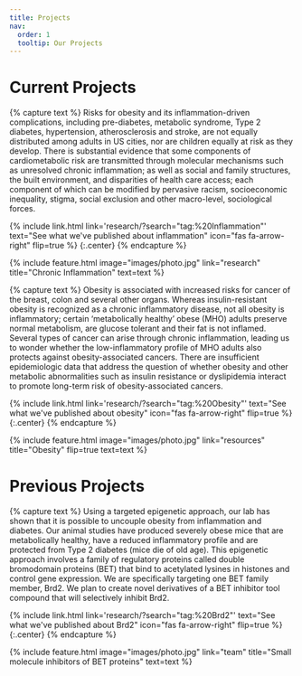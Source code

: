 ```yaml
---
title: Projects
nav:
  order: 1
  tooltip: Our Projects
---
```


# Current Projects

{% capture text %}
Risks for obesity and its inflammation-driven complications, including pre-diabetes, metabolic syndrome, Type 2 diabetes, hypertension, atherosclerosis and stroke, are not equally distributed among adults in US cities, nor are children equally at risk as they develop. There is substantial evidence that some components of cardiometabolic risk are transmitted through molecular mechanisms such as unresolved chronic inflammation; as well as social and family structures, the built environment, and disparities of health care access; each component of which can be modified by pervasive racism, socioeconomic inequality, stigma, social exclusion and other macro-level, sociological forces.

{%
  include link.html
  link='research/?search="tag:%20Inflammation"'
  text="See what we've published about inflammation"
  icon="fas fa-arrow-right"
  flip=true
%}
{:.center}
{% endcapture %}

{%
  include feature.html
  image="images/photo.jpg"
  link="research"
  title="Chronic Inflammation"
  text=text
%}

{% capture text %}
Obesity is associated with increased risks for cancer of the breast, colon and several other organs. Whereas insulin-resistant obesity is recognized as a chronic inflammatory disease, not all obesity is inflammatory; certain ‘metabolically healthy’ obese (MHO) adults preserve normal metabolism, are glucose tolerant and their fat is not inflamed. Several types of cancer can arise through chronic inflammation, leading us to wonder whether the low-inflammatory profile of MHO adults also protects against obesity-associated cancers. There are insufficient epidemiologic data that address the question of whether obesity and other metabolic abnormalities such as insulin resistance or dyslipidemia interact to promote long-term risk of obesity-associated cancers.

{%
  include link.html
  link='research/?search="tag:%20Obesity"'
  text="See what we've published about obesity"
  icon="fas fa-arrow-right"
  flip=true
%}
{:.center}
{% endcapture %}

{%
  include feature.html
  image="images/photo.jpg"
  link="resources"
  title="Obesity"
  flip=true
  text=text
%}



# Previous Projects

{% capture text %}
Using a targeted epigenetic approach, our lab has shown that it is possible to uncouple obesity from inflammation and diabetes. Our animal studies have produced severely obese mice that are metabolically healthy, have a reduced inflammatory profile and are protected from Type 2 diabetes (mice die of old age). This epigenetic approach involves a family of regulatory proteins called double bromodomain proteins (BET) that bind to acetylated lysines in histones and control gene expression. We are specifically targeting one BET family member, Brd2. We plan to create novel derivatives of a BET inhibitor tool compound that will selectively inhibit Brd2.

{%
  include link.html
  link='research/?search="tag:%20Brd2"'
  text="See what we've published about Brd2"
  icon="fas fa-arrow-right"
  flip=true
%}
{:.center}
{% endcapture %}

{%
  include feature.html
  image="images/photo.jpg"
  link="team"
  title="Small molecule inhibitors of BET proteins"
  text=text
%}
